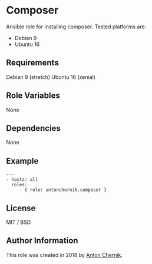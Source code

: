 Composer
=========

Ansible role for installing composer. Tested platforms are:
* Debian 9
* Ubuntu 16

Requirements
------------

Debian 9 (stretch)
Ubuntu 16 (xenial)

Role Variables
--------------

None

Dependencies
------------

None

Example 
----------------
    ---
    - hosts: all
      roles:
         - { role: antonchernik.composer }

License
-------

MIT / BSD

Author Information
------------------

This role was created in 2018 by [Anton Chernik](https://github.com/antonchernik).
